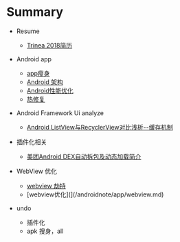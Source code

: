 # Summary

* Resume
	* [Trinea 2018简历](/androidnote/resume/trinea.md)

* Android app
	* [app瘦身](/androidnote/app/thinApk.md)
	* [Android 架构](/androidnote/app/architeture.md)
	* [Android性能优化](/androidnote/app/performance.md)
	* [热修复](/androidnote/app/hotfix.md)

* Android Framework Ui analyze
	* [Android ListView与RecyclerView对比浅析--缓存机制](https://mp.weixin.qq.com/s/_1-5REzMQibPLcK79Hz4gg)
	
* 插件化相关
	* [美团Android DEX自动拆包及动态加载简介](https://tech.meituan.com/mt-android-auto-split-dex.html)

* WebView 优化
	* [webview 劫持](/androidnote/app/httpdns.md)
	* [webview优化](](/androidnote/app/webview.md)

* undo
	* 插件化
	* apk 搜身，all